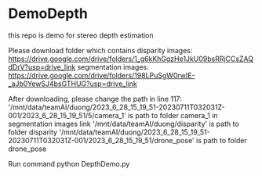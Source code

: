 # DemoDepth
this repo is demo for stereo depth estimation

Please download folder which contains disparity images: https://drive.google.com/drive/folders/1_g6kKhGqzHe1JkU09bsRRjCCsZAQdDrV?usp=drive_link
                                      segmentation images: https://drive.google.com/drive/folders/198LPuSgW0rwIE-_aJb0YewSJ4bsGTHUG?usp=drive_link

After downloading, please change the path in line 117:
'/mnt/data/teamAI/duong/2023_6_28_15_19_51-20230711T032031Z-001/2023_6_28_15_19_51/5/camera_1' is path to folder camera_1  in segmentation images link
'/mnt/data/teamAI/duong/disparity'  is path to folder disparity
'/mnt/data/teamAI/duong/2023_6_28_15_19_51-20230711T032031Z-001/2023_6_28_15_19_51/drone_pose' is path to folder drone_pose


Run command python DepthDemo.py

